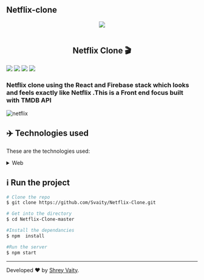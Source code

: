 ## Netflix-clone
<div align="center">
   <img src="https://i.dlpng.com/static/png/6387972_preview.png"/>
</div>

<br />

<h2 align="center">
    Netflix Clone 🎬
</h2>

![](https://img.shields.io/github/languages/count/Svaity/Whatsapp-clone-MERN?color=%128C7E) ![](https://img.shields.io/github/languages/top/Svaity/Whatsapp-clone-MERN?color=%128C7E) ![](https://img.shields.io/github/repo-size/Svaity/Whatsapp-clone-MERN?color=%128C7E) ![](https://img.shields.io/github/last-commit/Svaity/Whatsapp-clone-MERN?color=%128C7E)





### Netflix clone using the React and Firebase stack which looks and feels exactly like Netflix .This is a Front end focus built with TMDB API  


 <p align="center">
  
 
![netflix](https://user-images.githubusercontent.com/43662680/98062451-0cf17380-1e1c-11eb-8cb9-a40ca3beffaf.png)

</p>

 ## :airplane: Technologies used

These are the technologies used:

<details>
  <summary>Web</summary>

-   [React](https://pt-br.reactjs.org/)
- [MongoDB]()
- [Express]()
-   [Styled Components](https://styled-components.com/)
-   [Material-UI/core](https://material-ui.com/pt/)
-   [Material-UI/icons](https://material-ui.com/pt/components/material-icons/#material-icons)
- [React Flip Move](https://github.com/joshwcomeau/react-flip-move)
- [Firebase](https://firebase.google.com/)
-   [VS Code](https://code.visualstudio.com/)

</details>

## :information_source: Run the project

```bash
# Clone the repo
$ git clone https://github.com/Svaity/Netflix-Clone.git

# Get into the directory
$ cd Netflix-Clone-master

#Install the dependancies
$ npm  install

#Run the server
$ npm start

```

---

Developed  ❤️ by <a href="https://www.linkedin.com/in/shreyvaity/">Shrey Vaity</a>.

